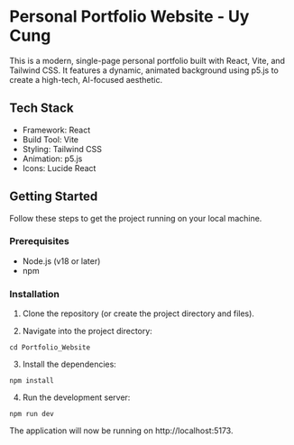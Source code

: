 # Personal Portfolio Website - Uy Cung
This is a modern, single-page personal portfolio built with React, Vite, and Tailwind CSS. It features a dynamic, animated background using p5.js to create a high-tech, AI-focused aesthetic.

## Tech Stack

- Framework: React
- Build Tool: Vite
- Styling: Tailwind CSS
- Animation: p5.js
- Icons: Lucide React

## Getting Started

Follow these steps to get the project running on your local machine.

### Prerequisites

- Node.js (v18 or later)
- npm

### Installation

1. Clone the repository (or create the project directory and files).

2. Navigate into the project directory:

```
cd Portfolio_Website
```

3. Install the dependencies:

```
npm install
```

4. Run the development server:

```
npm run dev
```

The application will now be running on http://localhost:5173.